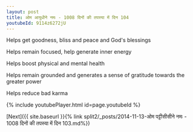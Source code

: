 ```yaml
---
layout: post
title: ओम आयुधीने नमः - 1008 दिनों की तपस्या में दिन 104
youtubeId: 9114z6272jU
---
```

 
 
Helps get goodness, bliss and peace and God's blessings
 
Helps remain focused, help generate inner energy 
 
Helps boost physical and mental health 
 
Helps remain grounded and generates a sense of gratitude towards the greater power 
 
Helps reduce bad karma
 
 
 
 


{% include youtubePlayer.html id=page.youtubeId %}
 
[Next]({{ site.baseurl }}{% link  split2/_posts/2014-11-13-ओम पट्टीसीसीने नमः - 1008 दिनों की तपस्या में दिन 103.md%})
 
